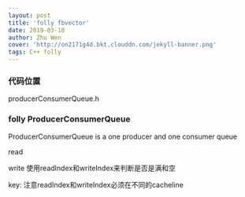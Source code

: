 ```yaml
---
layout: post
title: 'folly fbvector'
date: 2019-03-10
author: Zhu Wen
cover: 'http://on2171g4d.bkt.clouddn.com/jekyll-banner.png'
tags: C++ folly
---
```


### 代码位置
producerConsumerQueue.h

### folly ProducerConsumerQueue
ProducerConsumerQueue is a one producer and one consumer queue


read

write
使用readIndex和writeIndex来判断是否是满和空

key:
注意readIndex和writeIndex必须在不同的cacheline 